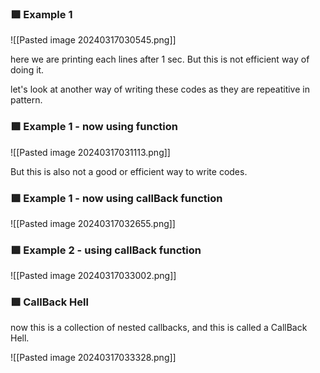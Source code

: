 ### 🟪 Example 1

![[Pasted image 20240317030545.png]]

here we are printing each lines after 1 sec. But this is not efficient way of doing it.

let's look at another way of writing these codes as they are repeatitive in pattern.

### 🟪 Example 1 - now using function

![[Pasted image 20240317031113.png]]

But this is also not a good or efficient way to write codes.

### 🟪 Example 1 - now using callBack function

![[Pasted image 20240317032655.png]]

### 🟪 Example 2 - using callBack function

![[Pasted image 20240317033002.png]]

### 🟪 CallBack Hell

now this is a collection of nested callbacks, and this is called a CallBack Hell.

![[Pasted image 20240317033328.png]]
